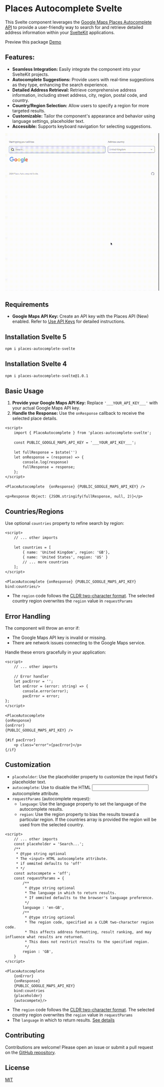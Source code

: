 # Places Autocomplete Svelte

This Svelte component leverages the [Google Maps Places Autocomplete API](https://developers.google.com/maps/documentation/javascript/place-autocomplete-overview) to provide a user-friendly way to search for and retrieve detailed address information within your [SvelteKit](https://kit.svelte.dev) applications.

Preview this package [Demo](https://places-autocomplete-demo.pages.dev/)

## Features:

- **Seamless Integration:** Easily integrate the component into your SvelteKit projects.
- **Autocomplete Suggestions:** Provide users with real-time suggestions as they type, enhancing the search experience.
- **Detailed Address Retrieval:** Retrieve comprehensive address information, including street address, city, region, postal code, and country.
- **Country/Region Selection:** Allow users to specify a region for more targeted results.
- **Customizable:** Tailor the component's appearance and behavior using language settings, placeholder text.
- **Accessible:** Supports keyboard navigation for selecting suggestions.

![Places Autocomplete Svelte](places-autocomplete-svelte.gif)

## Requirements

- **Google Maps API Key:** Create an API key with the Places API (New) enabled. Refer to [Use API Keys](https://developers.google.com/maps/documentation/javascript/get-api-key) for detailed instructions.

## Installation Svelte 5

```bash
npm i places-autocomplete-svelte
```

## Installation Svelte 4

```bash
npm i places-autocomplete-svelte@1.0.1
```


## Basic Usage

1. **Provide your Google Maps API Key:** Replace `'___YOUR_API_KEY___'` with your actual Google Maps API key.
2. **Handle the Response:** Use the `onResponse` callback to receive the selected place details.

```svelte
<script>
	import { PlaceAutocomplete } from 'places-autocomplete-svelte';

	const PUBLIC_GOOGLE_MAPS_API_KEY = '___YOUR_API_KEY___';

	let fullResponse = $state('')
	let onResponse = (response) => {
		console.log(response)
		fullResponse = response;
	};
</script>

<PlaceAutocomplete  {onResponse} {PUBLIC_GOOGLE_MAPS_API_KEY} />

<p>Response Object: {JSON.stringify(fullResponse, null, 2)}</p>
```

## Countries/Regions

Use optional `countries` property to refine search by region:

```svelte
<script>
	// ... other imports

	let countries = [
		{ name: 'United Kingdom', region: 'GB'},
		{ name: 'United States', region: 'US' }
		// ... more countries
	];
</script>

<PlaceAutocomplete {onResponse} {PUBLIC_GOOGLE_MAPS_API_KEY} bind:countries/>
```

- The `region` code follows the [CLDR two-character format](https://developers.google.com/maps/documentation/javascript/reference/autocomplete-data#AutocompleteRequest). The selected country region overwrites the `region` value in `requestParams`


## Error Handling

The component will throw an error if:

- The Google Maps API key is invalid or missing.
- There are network issues connecting to the Google Maps service.

Handle these errors gracefully in your application:

```svelte
<script>
	// ... other imports

	// Error handler
	let pacError = '';
	let onError = (error: string) => {
		console.error(error);
		pacError = error;
};
</script>

<PlaceAutocomplete 
{onResponse} 
{onError} 
{PUBLIC_GOOGLE_MAPS_API_KEY} />

{#if pacError}
	<p class="error">{pacError}</p>
{/if}
```

## Customization

- `placeholder`: Use the placeholder property to customize the input field's placeholder text.
- `autocomplete`: Use to disable the HTML <input> autocomplete attribute. 
- `requestParams` (autocomplete request):
	- `language`: Use the language property to set the language of the autocomplete results.
	- `region`: Use the region property to bias the results toward a particular region. If the countries array is provided the region will be used from the selected country.

```svelte
<script>
	// ... other imports
	const placeholder = 'Search...';
	/**
	 * @type string optional
	 * The <input> HTML autocomplete attribute.
	 * if ommited defaults to 'off'
	 * */ 
	const autocompete = 'off';
	const requestParams = {
		/**
		 * @type string optional
		 * The language in which to return results. 
		 * If ommited defaults to the browser's language preference.
		 */
		language : 'en-GB',
		/**
		 * @type string optional
		 * The region code, specified as a CLDR two-character region code. 
		 * This affects address formatting, result ranking, and may influence what results are returned. 
		 * This does not restrict results to the specified region.
		 */
		region : 'GB',
	}
</script>

<PlaceAutocomplete 
	{onError} 
	{onResponse} 
	{PUBLIC_GOOGLE_MAPS_API_KEY} 
	bind:countries 
	{placeholder} 
	{autocompete}/>

```

- The `region` code follows the [CLDR two-character format](https://developers.google.com/maps/documentation/javascript/reference/autocomplete-data#AutocompleteRequest). The selected country region overwrites the `region` value in `requestParams`
- The `language` in which to return results. [See details](https://developers.google.com/maps/documentation/javascript/reference/autocomplete-data#AutocompleteRequest.language)

## Contributing

Contributions are welcome! Please open an issue or submit a pull request on the [GitHub repository](https://github.com/alexpechkarev/places-autocomplete-svelte/).

## License

[MIT](LICENSE)
